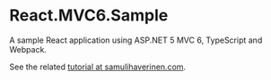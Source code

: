 # React.MVC6.Sample
A sample React application using ASP.NET 5 MVC 6, TypeScript and Webpack.

See the related [tutorial at samulihaverinen.com][tutorial].

[tutorial]: http://www.samulihaverinen.com/web-development/dotnet/2016/01/04/getting-started-with-react-mvc6-typescript/
